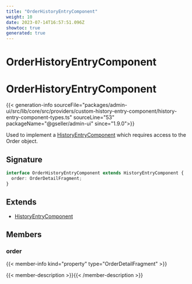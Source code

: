 ```yaml
---
title: "OrderHistoryEntryComponent"
weight: 10
date: 2023-07-14T16:57:51.096Z
showtoc: true
generated: true
---
```

<!-- This file was generated from the Vendure source. Do not modify. Instead, re-run the "docs:build" script -->

# OrderHistoryEntryComponent
<div class="symbol">


# OrderHistoryEntryComponent

{{< generation-info sourceFile="packages/admin-ui/src/lib/core/src/providers/custom-history-entry-component/history-entry-component-types.ts" sourceLine="53" packageName="@gseller/admin-ui" since="1.9.0">}}

Used to implement a <a href='/admin-ui-api/custom-history-entry-components/history-entry-component#historyentrycomponent'>HistoryEntryComponent</a> which requires access to the Order object.

## Signature

```TypeScript
interface OrderHistoryEntryComponent extends HistoryEntryComponent {
  order: OrderDetailFragment;
}
```
## Extends

 * <a href='/admin-ui-api/custom-history-entry-components/history-entry-component#historyentrycomponent'>HistoryEntryComponent</a>


## Members

### order

{{< member-info kind="property" type="OrderDetailFragment"  >}}

{{< member-description >}}{{< /member-description >}}


</div>
